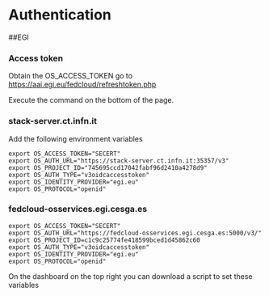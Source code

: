 # Authentication 

##EGI

### Access token 

Obtain the OS_ACCESS_TOKEN go to https://aai.egi.eu/fedcloud/refreshtoken.php 

Execute the command on the bottom of the page.

### stack-server.ct.infn.it
Add the following environment variables

```
export OS_ACCESS_TOKEN="SECERT"
export OS_AUTH_URL="https://stack-server.ct.infn.it:35357/v3"  
export OS_PROJECT_ID="745695ccd17042fabf96d2410a4278d9" 
export OS_AUTH_TYPE="v3oidcaccesstoken"
export OS_IDENTITY_PROVIDER="egi.eu"
export OS_PROTOCOL="openid"
```


### fedcloud-osservices.egi.cesga.es




```
export OS_ACCESS_TOKEN="SECERT"
export OS_AUTH_URL="https://fedcloud-osservices.egi.cesga.es:5000/v3/"
export OS_PROJECT_ID=c1c9c25774fe418599bced1d45862c60
export OS_AUTH_TYPE="v3oidcaccesstoken"
export OS_IDENTITY_PROVIDER="egi.eu"
export OS_PROTOCOL="openid"
```

On the dashboard on the top right you can download a script to set 
these variables
